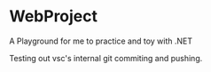 # WebProject
A Playground for me to practice and toy with .NET

Testing out vsc's internal git commiting and pushing.